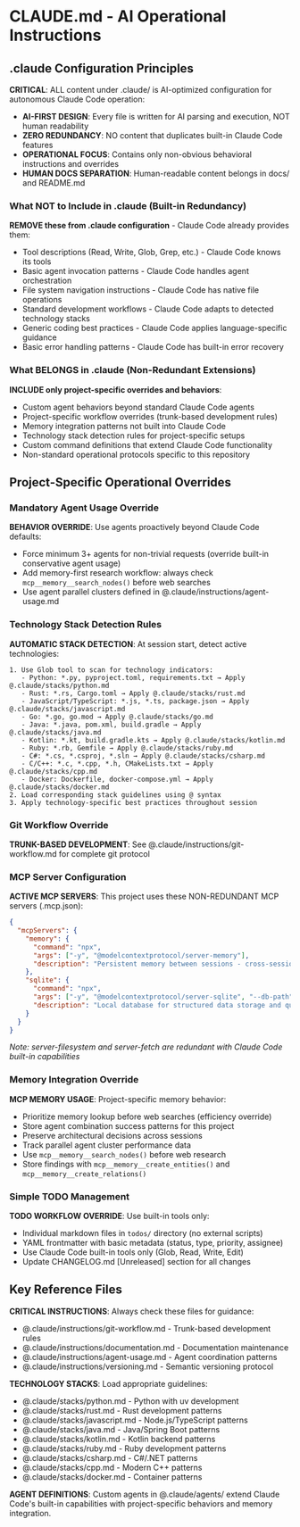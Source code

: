 # CLAUDE.md - AI Operational Instructions

## .claude Configuration Principles

**CRITICAL**: ALL content under .claude/ is AI-optimized configuration for autonomous Claude Code operation:

- **AI-FIRST DESIGN**: Every file is written for AI parsing and execution, NOT human readability
- **ZERO REDUNDANCY**: NO content that duplicates built-in Claude Code features
- **OPERATIONAL FOCUS**: Contains only non-obvious behavioral instructions and overrides
- **HUMAN DOCS SEPARATION**: Human-readable content belongs in docs/ and README.md

### What NOT to Include in .claude (Built-in Redundancy)
**REMOVE these from .claude configuration** - Claude Code already provides them:
- Tool descriptions (Read, Write, Glob, Grep, etc.) - Claude Code knows its tools
- Basic agent invocation patterns - Claude Code handles agent orchestration  
- File system navigation instructions - Claude Code has native file operations
- Standard development workflows - Claude Code adapts to detected technology stacks
- Generic coding best practices - Claude Code applies language-specific guidance
- Basic error handling patterns - Claude Code has built-in error recovery

### What BELONGS in .claude (Non-Redundant Extensions)
**INCLUDE only project-specific overrides and behaviors**:
- Custom agent behaviors beyond standard Claude Code agents
- Project-specific workflow overrides (trunk-based development rules)
- Memory integration patterns not built into Claude Code
- Technology stack detection rules for project-specific setups
- Custom command definitions that extend Claude Code functionality
- Non-standard operational protocols specific to this repository

## Project-Specific Operational Overrides

### Mandatory Agent Usage Override
**BEHAVIOR OVERRIDE**: Use agents proactively beyond Claude Code defaults:
- Force minimum 3+ agents for non-trivial requests (override built-in conservative agent usage)
- Add memory-first research workflow: always check `mcp__memory__search_nodes()` before web searches
- Use agent parallel clusters defined in @.claude/instructions/agent-usage.md

### Technology Stack Detection Rules
**AUTOMATIC STACK DETECTION**: At session start, detect active technologies:
```
1. Use Glob tool to scan for technology indicators:
   - Python: *.py, pyproject.toml, requirements.txt → Apply @.claude/stacks/python.md
   - Rust: *.rs, Cargo.toml → Apply @.claude/stacks/rust.md
   - JavaScript/TypeScript: *.js, *.ts, package.json → Apply @.claude/stacks/javascript.md
   - Go: *.go, go.mod → Apply @.claude/stacks/go.md
   - Java: *.java, pom.xml, build.gradle → Apply @.claude/stacks/java.md
   - Kotlin: *.kt, build.gradle.kts → Apply @.claude/stacks/kotlin.md
   - Ruby: *.rb, Gemfile → Apply @.claude/stacks/ruby.md
   - C#: *.cs, *.csproj, *.sln → Apply @.claude/stacks/csharp.md
   - C/C++: *.c, *.cpp, *.h, CMakeLists.txt → Apply @.claude/stacks/cpp.md
   - Docker: Dockerfile, docker-compose.yml → Apply @.claude/stacks/docker.md
2. Load corresponding stack guidelines using @ syntax
3. Apply technology-specific best practices throughout session
```

### Git Workflow Override
**TRUNK-BASED DEVELOPMENT**: See @.claude/instructions/git-workflow.md for complete git protocol

### MCP Server Configuration
**ACTIVE MCP SERVERS**: This project uses these NON-REDUNDANT MCP servers (.mcp.json):
```json
{
  "mcpServers": {
    "memory": {
      "command": "npx",
      "args": ["-y", "@modelcontextprotocol/server-memory"],
      "description": "Persistent memory between sessions - cross-session context and learning"
    },
    "sqlite": {
      "command": "npx",
      "args": ["-y", "@modelcontextprotocol/server-sqlite", "--db-path", "./project.db"],
      "description": "Local database for structured data storage and queries"
    }
  }
}
```
*Note: server-filesystem and server-fetch are redundant with Claude Code built-in capabilities*

### Memory Integration Override
**MCP MEMORY USAGE**: Project-specific memory behavior:
- Prioritize memory lookup before web searches (efficiency override)
- Store agent combination success patterns for this project
- Preserve architectural decisions across sessions
- Track parallel agent cluster performance data
- Use `mcp__memory__search_nodes()` before web research
- Store findings with `mcp__memory__create_entities()` and `mcp__memory__create_relations()`

### Simple TODO Management
**TODO WORKFLOW OVERRIDE**: Use built-in tools only:
- Individual markdown files in `todos/` directory (no external scripts)
- YAML frontmatter with basic metadata (status, type, priority, assignee)  
- Use Claude Code built-in tools only (Glob, Read, Write, Edit)
- Update CHANGELOG.md [Unreleased] section for all changes

## Key Reference Files

**CRITICAL INSTRUCTIONS**: Always check these files for guidance:
- @.claude/instructions/git-workflow.md - Trunk-based development rules
- @.claude/instructions/documentation.md - Documentation maintenance
- @.claude/instructions/agent-usage.md - Agent coordination patterns  
- @.claude/instructions/versioning.md - Semantic versioning protocol

**TECHNOLOGY STACKS**: Load appropriate guidelines:
- @.claude/stacks/python.md - Python with uv development
- @.claude/stacks/rust.md - Rust development patterns
- @.claude/stacks/javascript.md - Node.js/TypeScript patterns
- @.claude/stacks/java.md - Java/Spring Boot patterns
- @.claude/stacks/kotlin.md - Kotlin backend patterns
- @.claude/stacks/ruby.md - Ruby development patterns
- @.claude/stacks/csharp.md - C#/.NET patterns
- @.claude/stacks/cpp.md - Modern C++ patterns
- @.claude/stacks/docker.md - Container patterns

**AGENT DEFINITIONS**: Custom agents in @.claude/agents/ extend Claude Code's built-in capabilities with project-specific behaviors and memory integration.